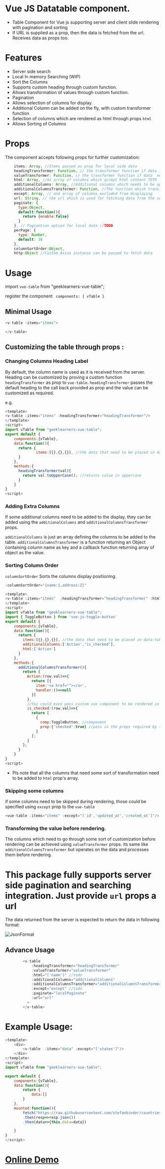 # Vue JS Datatable component.

- Table Component for Vue js supporting server and client slide rendering with pagination and sorting
- If URL is supplied as a prop, then the data is fetched from the url. Receives data as props too.

# Features

- Server side search
- Local In memory Searching (WIP)
- Sort the Columns
- Supports custom heading through custom function.
- Allows transformation of values through custom function.
- Pagination
- Allows selection of columns for display.
- Additional Column can be added on the fly, with custom transformer function
- Selection of columns which are rendered as html through props `html`
- Allows Sorting of Columns

# Props

The component accepts following props for further customization:

```js
    items: Array, //Items passed as prop for local side data
    headingTransformer: Function, // the transformer function if data in the heading needs some transformation before rendering
    valueTransformer: Function, // the transformer function if data  needs some transformation before rendering
    html: Array, //An array of columns which accept html content TOTO
    additionalColumns: Array, //Additional columns which needs to be appended to the table
    additionalColumnsTransformer: Function, //The function which transfoms values for additional columns
    except: Array, // and array of columns excluded from displaying
    url: String, // the url which is used for fetching data from the server
    paginate: {
      type:Object,
      default:function(){
        return {enable:false}
      }
    }, // Pagiantion option for local data //TODO
    perPage: {
      type: Number,
      default: 10
    },
    columnSortOrder:Object,
    http:Object //Custom Axios instance can be passed to fetch data
```

# Usage

import `vue-table` from "geeklearners-vue-table";

register the component
` components: { vTable }`

## Minimal Usage

```js
<v-table :items="items">

</v-table>
```

## Customizing the table through props :

### Changing Columns Heading Label

By default, the column name is used as it is received from the server. Heading can be customized by proving a custom function `headingTransformer` as prop to `vue-table`. `headingTransformer` passes the default heading to the call back provided as prop and the value can be customized as required.

e.g.

```js
<template>
<v-table :items="items" :headingTransformer="headingTransformer"/>
</template>
<script>
import vTable from "geeklearners-vue-table";
export default {
    components:{vTable},
    data:function(){
      return {
              items:[{},{},{}], //the data that need to be placed in data-table
      }
    },
    methods:{
      headingTransformer(val){
        return val.toUpperCase(); //returns value in uppercase
      }
    }
}
<script>
```

### Adding Extra Columns

If some additional columns need to be added to the display, they can be added using the `additionalColumns` and `additionalColumnsTransformer` props.

`additionalColumns` is just an array defining the columns to be added to the table.
`additionalColumnsTransformer` is a function returning an Object containing column name as key and a callback function returning array of object as the value.

### Sorting Column Order

`columnSortOrder` Sorts the columns display positioning.

```js
:columnSortOrder="{name:1,address:2}"
```

```js
<template>
<v-table :items="items"  :headingTransformer="headingTransformer" :html="html"/>
</template>
<script>
import vTable from "geeklearners-vue-table";
import { ToggleButton } from 'vue-js-toggle-button'
export default {
    components:{vTable},
    data:function(){
      return {
        items:[{},{},{}], //the data that need to be placed in data-table
        additionalColumns:['Action',"is_checked"],
        html:['Action']
      }
    },
    methods:{
      additionalColumnsTransformer(){
        return {
          Action:(row,val)=>{
            return [{
              item:'<a href=""></a>',
              handler:()=>null
            }]
          },
          //You could even pass custom vue component to be rendered in the additional column
          is_checked:(row,val)=>{
            return [
              {
                comp:ToggleButton, //component
                prop:{'checked':true} //pass in the props required by the component
              }
            ];
          }
        };
      }
    }
}
<script>
```

- Pls note that all the columns that need some sort of transformation need to be added to `html` prop's array.

### Skipping some columns

if some columns need to be skipped during rendering, those could be specified using `except` prop to the `vue-table`

```js
<vue-table :items="items" :except="['id','updated_at','created_at']"/>
```

### Transforming the value before rendering.

The columns which need to go through some sort of customization before rendering can be achieved using `valueTransformer` props. its same like
`additionalColumnsTransformer` but operates on the data and processes them before rendering.

# This package fully supports server side pagination and searching integration. Just provide `url` props a url

The data returned from the server is expected to return the data in following format:

![JsonFormat](./img/json_data_format.png)

## Advance Usage

```js
        <v-table
            :headingTransformer="headingTransformer"
            :valueTransformer="valueTransformer"
            :html="['name']" //todo
            :additionalColumns="additionalColumns"
            :additionalColumnsTransformer="additionalColumnsTransformer"
            :except="except" //todo
            :paginate="localPaginate"
            :url="url"
          >
        </v-table>
```

# Example Usage:

```js
<template>
    <div>
        <v-table  :items="data" :except="['states']"/>
    </div>
</template>
<script>
import vTable from "geeklearners-vue-table";

export default {
    components:{vTable},
    data:function(){
        return {
            data:[]
        }
    },
    mounted:function(){
        fetch("https://raw.githubusercontent.com/stefanbinder/countries-states/master/countries.json")
        .then(resp=>resp.json())
        .then(data=>{this.data=data})

    }
}
</script>
```

# <a target="_blank" href="https://vuejstabledemo.firebaseapp.com/">Online Demo</a>
